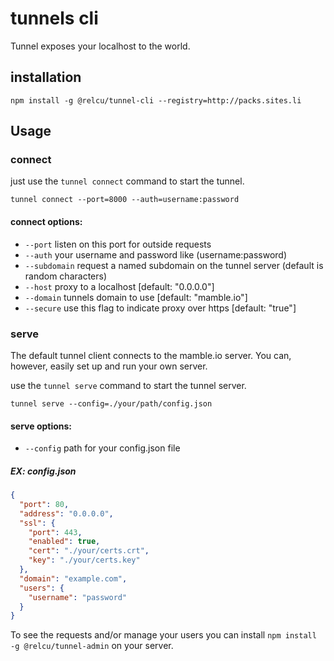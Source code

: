 # tunnels cli

Tunnel exposes your localhost to the world.


## installation ##

```
npm install -g @relcu/tunnel-cli --registry=http://packs.sites.li
```



## Usage ##

### connect

just use the ```tunnel connect``` command to start the tunnel.

```
tunnel connect --port=8000 --auth=username:password 
```

#### connect options:

* `--port` listen on this port for outside requests
* `--auth` your username and password like (username:password) 
* `--subdomain` request a named subdomain on the tunnel server (default is random characters)
* `--host`  proxy to a localhost [default: "0.0.0.0"]
* `--domain` tunnels domain to use [default: "mamble.io"]
* `--secure`  use this flag to indicate proxy over https  [default: "true"]

### serve

The default tunnel client connects to the mamble.io server. You can, however, easily set up and run your own server.

use the ```tunnel serve``` command to start the tunnel server.


```
tunnel serve --config=./your/path/config.json 
```
#### serve options:

* `--config` path for your config.json file

##### EX: config.json

```json
{
  "port": 80,
  "address": "0.0.0.0",
  "ssl": {
    "port": 443,
    "enabled": true,
    "cert": "./your/certs.crt",
    "key": "./your/certs.key"
  },
  "domain": "example.com",
  "users": {
    "username": "password"
  }
}
```

To see the requests and/or manage your users 
you can install ```npm install -g @relcu/tunnel-admin``` on your server.


